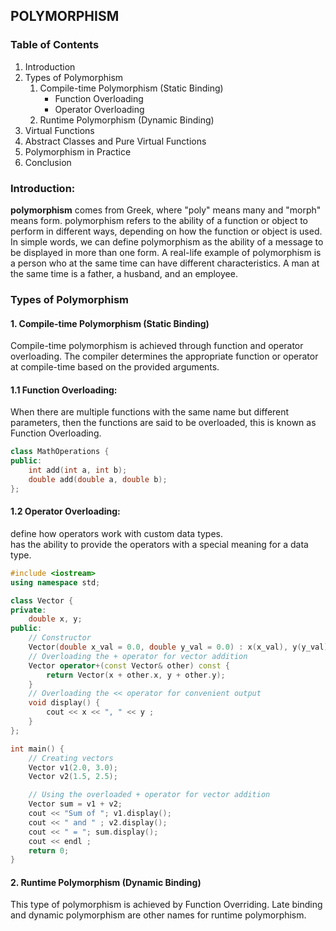 ## POLYMORPHISM

### Table of Contents

1. Introduction
2. Types of Polymorphism
    1. Compile-time Polymorphism (Static Binding)
       - Function Overloading
       - Operator Overloading
    2. Runtime Polymorphism (Dynamic Binding)
3. Virtual Functions
4. Abstract Classes and Pure Virtual Functions
5. Polymorphism in Practice
6. Conclusion

### Introduction:
**polymorphism** comes from Greek, where "poly" means many and "morph" means form.
polymorphism refers to the ability of a function or object to perform in different ways, depending on how the function or object is used.
In simple words, we can define polymorphism as the ability of a message to be displayed in more than one form. A real-life example of polymorphism is a person who at the same time can have different characteristics. A man at the same time is a father, a husband, and an employee.

### Types of Polymorphism
#### 1. Compile-time Polymorphism (Static Binding)
Compile-time polymorphism is achieved through function and operator overloading. The compiler determines the appropriate function or operator at compile-time based on the provided arguments.
#### 1.1 Function Overloading:
When there are multiple functions with the same name but different parameters, then the functions are said to be overloaded, this is known as Function Overloading.
```cpp
class MathOperations {
public:
    int add(int a, int b);
    double add(double a, double b);
};
```
#### 1.2 Operator Overloading:
define how operators work with custom data types.   
has the ability to provide the operators with a special meaning for a data type.
```cpp
#include <iostream>
using namespace std;

class Vector {
private:
    double x, y;
public:
    // Constructor
    Vector(double x_val = 0.0, double y_val = 0.0) : x(x_val), y(y_val) {}
    // Overloading the + operator for vector addition
    Vector operator+(const Vector& other) const {
        return Vector(x + other.x, y + other.y);
    }
    // Overloading the << operator for convenient output
    void display() {
        cout << x << ", " << y ;
    }
};

int main() {
    // Creating vectors
    Vector v1(2.0, 3.0);
    Vector v2(1.5, 2.5);

    // Using the overloaded + operator for vector addition
    Vector sum = v1 + v2;
    cout << "Sum of "; v1.display();
    cout << " and " ; v2.display();
    cout << " = "; sum.display();
    cout << endl ;
    return 0;
}
```
#### 2. Runtime Polymorphism (Dynamic Binding)
This type of polymorphism is achieved by Function Overriding. Late binding and dynamic polymorphism are other names for runtime polymorphism.





